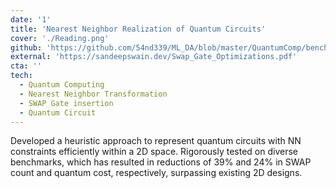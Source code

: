 ```yaml
---
date: '1'
title: 'Nearest Neighbor Realization of Quantum Circuits'
cover: './Reading.png'
github: 'https://github.com/54nd339/ML_DA/blob/master/QuantumComp/benchmark.ipynb'
external: 'https://sandeepswain.dev/Swap_Gate_Optimizations.pdf'
cta: ''
tech:
  - Quantum Computing
  - Nearest Neighbor Transformation
  - SWAP Gate insertion
  - Quantum Circuit
---
```

Developed a heuristic approach to represent quantum circuits with NN constraints efficiently within a 2D space. Rigorously tested on diverse benchmarks, which has resulted in reductions of 39% and 24% in SWAP count and quantum cost, respectively, surpassing existing 2D designs.

